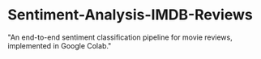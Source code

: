 # Sentiment-Analysis-IMDB-Reviews
"An end-to-end sentiment classification pipeline for movie reviews, implemented in Google Colab."
